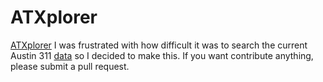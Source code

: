 # ATXplorer

[ATXplorer](http://atxplorer.com)
I was frustrated with how difficult it was to search
the current Austin 311 [data](https://data.austintexas.gov/Government/311-Unified-Data/i26j-ai4z) so
I decided to make this. If you want contribute anything, please submit a pull request.
